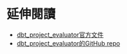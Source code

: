 # 延伸閱讀
- [dbt_project_evaluator官方文件](https://dbt-labs.github.io/dbt-project-evaluator/latest/)
- [dbt_project_evaluator的GitHub repo](https://github.com/dbt-labs/dbt-project-evaluator)